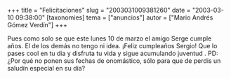 +++
title = "Felicitaciones"
slug = "2003031009381260"
date = "2003-03-10 09:38:00"
[taxonomies]
tema = ["anuncios"]
autor = ["Mario Andrés Gómez Verdín"]
+++

Pues como solo se que este lunes 10 de marzo el amigo Serge cumple años.
El de los demás no tengo ni idea. ¡Feliz cumpleaños Sergio! Que lo pases
cool en tu dia y disfruta tu vida y sigue acumulando juventud . PD: ¿Por
qué no ponen sus fechas de onomástico, sólo para que de perdis un
saludín especial en su día?

